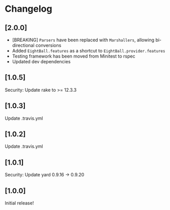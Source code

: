 # Changelog

## [2.0.0]
 - [BREAKING] `Parsers` have been replaced with `Marshallers`, allowing bi-directional conversions
 - Added `EightBall.features` as a shortcut to `EightBall.provider.features`
 - Testing framework has been moved from Minitest to rspec
 - Updated dev dependencies

## [1.0.5]
Security: Update rake to >= 12.3.3

## [1.0.3]
Update .travis.yml

## [1.0.2]
Update .travis.yml

## [1.0.1]
Security: Update yard 0.9.16 -> 0.9.20

## [1.0.0]
Initial release!

